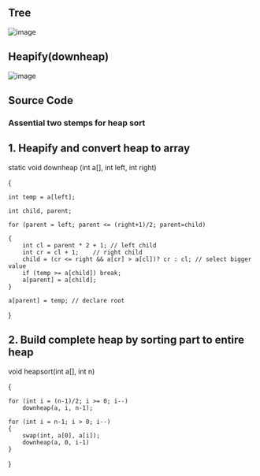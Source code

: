 ## Tree
![image](https://github.com/user-attachments/assets/57a459be-6111-4217-8dd9-04272ad06373)

## Heapify(downheap)
![image](https://github.com/user-attachments/assets/3f8de4af-8d8a-40ca-9191-32cf552060c1)


## Source Code 
### Assential two stemps for heap sort

## 1. Heapify and convert heap to array

static void downheap (int a[], int left, int right)

{

    int temp = a[left];
    
    int child, parent;
    
    for (parent = left; parent <= (right+1)/2; parent=child) 
    
    {
        int cl = parent * 2 + 1; // left child
        int cr = cl + 1;    // right child
        child = (cr <= right && a[cr] > a[cl])? cr : cl; // select bigger value
        if (temp >= a[child]) break;
        a[parent] = a[child];
    }
    
    a[parent] = temp; // declare root
    
}

## 2. Build complete heap by sorting part to entire heap 

void heapsort(int a[], int n)

{

    for (int i = (n-1)/2; i >= 0; i--)
        downheap(a, i, n-1);
        
    for (int i = n-1; i > 0; i--)
    {
        swap(int, a[0], a[i]);
        downheap(a, 0, i-1)
    }
}
